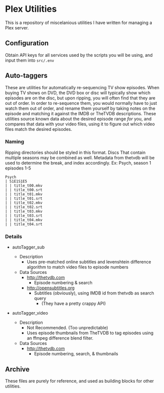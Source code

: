 # Plex Utilities

This is a repository of miscelanious utilities I have written for managing a Plex server.

## Configuration
Obtain API keys for all services used by the scripts you will be using, and input them into `src/.env`

## Auto-taggers

These are utilities for automatically re-sequencing TV show episodes. When buying TV shows on DVD, the DVD box or disc will typically show which episodes are on the disc, but upon ripping, you will often find that they are out of order. In order to re-sequence them, you would normally have to just watch them out of order, and rename them yourself by taking notes on the episode and matching it against the IMDB or TheTVDB descriptions. These utilities source known data about the desired episode range *for* you, and compares that data with your video files, using it to figure out which video files match the desired episodes.

### Naming
Ripping directories should be styled in this format.
Discs That contain multiple seasons may be combined as well. Metadata from thetvdb will be used to determine the break, and index accordingly.
Ex: Psych, season 1 episodes 1-5
```
Psych
| S1E1S1E5
| | title_t00.mkv
| | title_t00.srt
| | title_t01.mkv
| | title_t01.srt
| | title_t02.mkv
| | title_t02.srt
| | title_t03.mkv
| | title_t03.srt
| | title_t04.mkv
| | title_t04.srt
```

### Details
* autoTagger_sub
	* Description
		* Uses pre-matched online subtitles and levenshtein difference algorithm to match video files to episode numbers
	* Data Sources
		* http://thetvdb.com
			* Episode numbering & search
		* http://opensubtitles.org
			* Subtitles (obviously), using IMDB id from thetvdb as search query
				* (They have a pretty crappy API)

* autoTagger_video
	* Description
		* Not Recommended. (Too unpredictable)
		* Uses episode thumbnails from TheTVDB to tag episodes using an ffmpeg difference blend filter.
	* Data Sources
		* http://thetvdb.com
			* Episode numbering, search, & thumbnails

## Archive
These files are purely for reference, and used as building blocks for other utilities.
